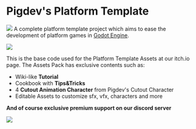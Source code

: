 # Pigdev's Platform Template

[![](https://img.itch.zone/aW1nLzEyMjYwODMucG5n/original/BoqJUa.png)](https://pigdev.itch.io/platform-template)
A complete platform template project which aims to ease the development of  platform games in [Godot Engine](https://github.com/godotengine/godot).  


[![](https://storage.googleapis.com/docs.itch.ovh/brand/rf/assets/badges/badge_color.png)](https://pigdev.itch.io/platform-template)

This is the base code used for the Platform Template Assets at our itch.io page. The Assets Pack has exclusive contents such as:

- Wiki-like **Tutorial**
- Cookbook with **Tips&Tricks**
- 4 **Cutout Animation Character** from Pigdev's Cutout Character
- Editable Assets to customize sfx, vfx, characters and more

**And of course exclusive premium support on our discord server**

[![](https://i.imgur.com/Xd9P4oM.png)](https://discordapp.com/invite/fBhS9Zd)

